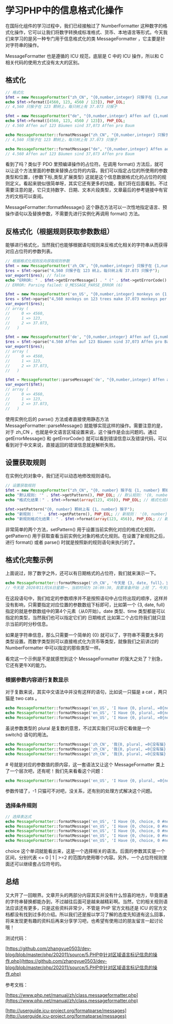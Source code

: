 # 学习PHP中的信息格式化操作

在国际化组件的学习过程中，我们已经接触过了 NumberFormatter 这种数字的格式化操作，它可以让我们将数字转换成标准格式、货币、本地语言等形式。今天我们来学习的是另一种专门用于信息格式化的类 MessageFormatter ，它主要是针对字符串的操作。

MessageFormatter 也是遵循的 ICU 规范，底层是 C 中的 ICU 操作，所以和 C 相关代码的使用方式没有太大的区别。

## 格式化

```php
// 格式化
$fmt = new MessageFormatter("zh_CN", "{0,number,integer} 只猴子在 {1,number,integer} 颗树上，每只树上有 {2,number} 只猴子");
echo $fmt->format([4560, 123, 4560 / 123]), PHP_EOL;
// 4,560 只猴子在 123 颗树上，每只树上有 37.073 只猴子

$fmt = new MessageFormatter("de", "{0,number,integer} Affen auf {1,number,integer} Bäumen sind {2,number} Affen pro Baum");
echo $fmt->format([4560, 123, 4560 / 123]), PHP_EOL;
// 4.560 Affen auf 123 Bäumen sind 37,073 Affen pro Baum

echo MessageFormatter::formatMessage("zh_CN", "{0,number,integer} 只猴子在 {1,number,integer} 颗树上，每只树上有 {2,number} 只猴子", [4560, 123, 4560 / 123]), PHP_EOL;
// 4,560 只猴子在 123 颗树上，每只树上有 37.073 只猴子

echo MessageFormatter::formatMessage("de", "{0,number,integer} Affen auf {1,number,integer} Bäumen sind {2,number} Affen pro Baum", [4560, 123, 4560 / 123]), PHP_EOL;
// 4.560 Affen auf 123 Bäumen sind 37,073 Affen pro Baum
```

看到了吗？类似于 PDO 里预编译操作的占位符。在调用 format() 方法后，就可以让这个方法里面的参数来替换占位符的内容。我们可以指定占位的所使用的参数类型和位置，{参数下标,类型,扩展类型} 这就是这个信息数据格式化的占位符的规则定义。看起来貌似很简单呀，其实它还有更多的功能，我们将在后面看到。不过需要注意的是，它只支持数字、日期、文本片段类型，文章最后的参考链接中有官方的文档可以查阅。

MessageFormatter::formatMessage() 这个静态方法可以一次性地指定语言、预操作语句以及替换参数，不需要先进行实例化再调用 format() 方法。

## 反格式化（根据规则获取参数数组）

能够进行格式化，当然我们也能够根据语句规则来反格式化相关的字符串从而获得对应占位符的参数列表。

```php
// 根据格式化规则反向获取规则参数
$fmt = new MessageFormatter('zh_CN', "{0,number,integer} 只猴子在 {1,number,integer} 颗树上，每只树上有 {2,number} 只猴子");
$res = $fmt->parse("4,560 只猴子在 123 树上，每只树上有 37.073 只猴子");
var_export($res); // false
echo "ERROR: " . $fmt->getErrorMessage() . " (" . $fmt->getErrorCode() . ")\n";
// ERROR: Parsing failed: U_MESSAGE_PARSE_ERROR (6)

$fmt = new MessageFormatter('en_US', "{0,number,integer} monkeys on {1,number,integer} trees make {2,number} monkeys per tree");
$res = $fmt->parse("4,560 monkeys on 123 trees make 37.073 monkeys per tree");
var_export($res);
// array (
//     0 => 4560,
//     1 => 123,
//     2 => 37.073,
//   )

$fmt = new MessageFormatter('de', "{0,number,integer} Affen auf {1,number,integer} Bäumen sind {2,number} Affen pro Baum");
$res = $fmt->parse("4.560 Affen auf 123 Bäumen sind 37,073 Affen pro Baum");
var_export($res);
// array (
//     0 => 4560,
//     1 => 123,
//     2 => 37.073,
//   )

$fmt = MessageFormatter::parseMessage('de', "{0,number,integer} Affen auf {1,number,integer} Bäumen sind {2,number} Affen pro Baum", "4.560 Affen auf 123 Bäumen sind 37,073 Affen pro Baum");
var_export($fmt);
// array (
//     0 => 4560,
//     1 => 123,
//     2 => 37.073,
//   )
```

使用实例化后的 parse() 方法或者直接使用静态方法 MessageFormatter::parseMessage() 就能够实现这样的操作。需要注意的是，对于 zh_CN ，也就是中文语言区域设置来说，这个操作是会出问题的。通过 getErrorMessage() 和 getErrorCode() 就可以看到错误信息以及错误代码，可以看到对于中文来说，直接返回的错误信息就是解析失败。

## 设置获取规则

在实例化的对象中，我们还可以动态地修改规则语句。

```php
// 设置获取规则
$fmt = new MessageFormatter("zh_CN", "{0, number} 猴子在 {1, number} 颗树上");
echo "默认规则: '" . $fmt->getPattern(), PHP_EOL; // 默认规则: '{0, number} 猴子在 {1, number} 颗树上'
echo "格式化结果：" . $fmt->format(array(123, 456)), PHP_EOL; // 格式化结果：123 猴子在 456 颗树上

$fmt->setPattern("{0, number} 颗树上有 {1, number} 猴子");
echo "新规则： '" . $fmt->getPattern(), PHP_EOL; // 新规则： '{0, number} 颗树上有 {1, number} 猴子'
echo "新规则格式化结果： " . $fmt->format(array(123, 456)), PHP_EOL; // 新规则格式化结果： 123 颗树上有 456 猴子
```

非常简单的两个方法，setPattern() 用于设置当前实例化对应的格式化规则，getPattern() 用于获取查看当前实例化对象的格式化规则。在设置了新规则之后，进行 format() 或者 parse() 时就是按照新的规则语句来执行的了。

## 格式化完整示例

上面说过，除了数字之外，还可以有日期格式的占位符，我们就来演示一下。

```php
echo MessageFormatter::formatMessage('zh_CN', '今天是 {3, date, full}，当前时间为 {3, time, ::Hms}, 我要准备开始 {0} 了，今天要和 {2,number,integer} 人见面，还不能忘了要交 {1,number,currency} 元的电费', ['上班', 35.33, 25, new DateTime()]), PHP_EOL;
// 今天是 2020年11月16日星期一，当前时间为 10:09:30, 我要准备开始 上班 了，今天要和 25 人见面，还不能忘了要交 ￥35.33 元的电费
```

在这段语句中，我们给定的参数顺序并不是按照语句中占位符出现的顺序，这样并没有影响，只需要指定对应位置的参数数组下标即可，比如第一个 {3, date, full} 指定的就是参数数组中的第4个元素（从0开始）。date 类型、time 类型都是可以指定的类型，当然我们也可以指定它们的 日期格式 比如第二个占位符我们就只显示当前的时分秒信息。

如果是字符串信息，那么只需要一个简单的 {0} 就可以了，字符串不需要太多的类型设置。而数字类型则可以直接格式化为货币等类型，就像我们之前讲过的 NumberFormatter 中可以指定的那些类型一样。

看完这一个示例是不是就感觉到这个 MessageFormatter 的强大之处了？别急，它还有更牛X的能力。

### 根据参数内容进行复数显示

对于复数来说，其实中文语法中并没有这样的语句，比如说一只猫是 a cat ，两只猫是 two cats 。

```php
echo MessageFormatter::formatMessage('en_US', 'I Have {0, plural, =0{no cat} =1{a cat} other{# cats}}', [0]),PHP_EOL; // I Have no cat
echo MessageFormatter::formatMessage('en_US', 'I Have {0, plural, =0{no cat} =1{a cat} other{# cats}}', [1]),PHP_EOL; // I Have a cat
echo MessageFormatter::formatMessage('en_US', 'I Have {0, plural, =0{no cat} =1{a cat} other{# cats}}', [2]),PHP_EOL; // I Have 2 cats
```

虽说参数类型的 plural 是复数的意思，不过其实我们可以将它看做是一个 switch() 语句的用法。

```php
echo MessageFormatter::formatMessage('zh_CN', '我{0, plural, =0{没有猫} other{有 # 只猫}}', [0]),PHP_EOL; // 我没有猫
echo MessageFormatter::formatMessage('zh_CN', '我{0, plural, =0{没有猫} other{有 # 只猫}}', [1]),PHP_EOL; // 我有 1 只猫
echo MessageFormatter::formatMessage('zh_CN', '我{0, plural, =0{没有猫} other{有 # 只猫}}', [2]),PHP_EOL; // 我有 2 只猫
```

\# 号就是对应的参数值的原内容，这一套语法又让这个 MessageFormatter 类上了一个层次吧，还有呢！我们先来看看这个问题：

```php
echo MessageFormatter::formatMessage('en_US', 'I Have {0, plural, =0{no cat} =1{a cat} other{# cats}}', [-1]),PHP_EOL; // I Have -1 cats
```

参数传错了，-1 只猫可不对吧，没关系，还有别的处理方式解决这个问题。

### 选择条件规则

```php
// 选择表达式
echo MessageFormatter::formatMessage('en_US', 'I Have {0, choice, 0 #no cats| 1 #one cat | 2 #{0, number} cats}', [-1]),PHP_EOL; // I Have no cats
echo MessageFormatter::formatMessage('en_US', 'I Have {0, choice, 0 #no cats| 1 #one cat | 2 #{0, number} cats}', [0]),PHP_EOL; // I Have no cats
echo MessageFormatter::formatMessage('en_US', 'I Have {0, choice, 0 #no cats| 1 #one cat | 2 #{0, number} cats}', [1]),PHP_EOL; // I Have one cat
echo MessageFormatter::formatMessage('en_US', 'I Have {0, choice, 0 #no cats| 1 #one cat | 2 #{0, number} cats}', [2]),PHP_EOL; // I Have 2 cats
echo MessageFormatter::formatMessage('en_US', 'I Have {0, choice, 0 #no cats| 1 #one cat | 2 #{0, number} cats}', [10]),PHP_EOL; // I Have 10 cats
```

choice 这个单词就能看出来，这是一个选择相关的语法。后面的参数其实是一个区间，分别代表 <= 0 | 1 | >=2 的范围内使用哪个内容。另外，一个占位符规则里面还可以继续套占位符号的。

## 总结

又大开了一回眼界。文章开头的两部分内容其实并没有什么惊喜的地方，毕竟普通的字符串替换都能办到，不过越往后面可是越来越精彩啊。当然，它的相关规则语法应该还有更多，只是这些资料非常少，不管是 PHP 官方文档还是 ICU 的官方文档都没有找到过多的介绍。所以我们还是报以学习了解的态度先知道有这么回事，将来发现更有趣的资料后再来分享学习吧，也希望有使用过的朋友留言一起讨论哦！

测试代码：

[https://github.com/zhangyue0503/dev-blog/blob/master/php/202011/source/5.PHP中针对区域语言标记信息的操作.php](https://github.com/zhangyue0503/dev-blog/blob/master/php/202011/source/5.PHP中针对区域语言标记信息的操作.php)

参考文档：

[https://www.php.net/manual/zh/class.messageformatter.php](https://www.php.net/manual/zh/class.messageformatter.php)

[http://userguide.icu-project.org/formatparse/messages](http://userguide.icu-project.org/formatparse/messages)


